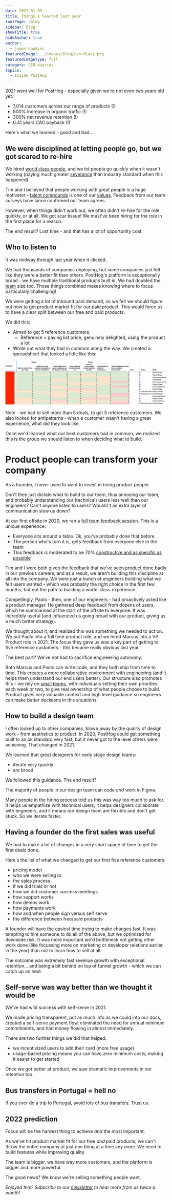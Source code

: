 ```yaml
---
date: 2022-01-09
title: Things I learned last year
rootPage: /blog
sidebar: Blog
showTitle: true
hideAnchor: true
author:
  - james-hawkins
featuredImage: ../images/blog/ceo-diary.png
featuredImageType: full
category: CEO diaries
topics:
  - Inside PostHog
---
```


2021 went well for PostHog - especially given we're not even two years old yet.

- 7,014 customers across our range of products (!)
- 800% increase in organic traffic (!)
- 300% net revenue retention (!)
- 0.41 years CAC payback (!)

Here's what we learned - good and bad...

## We were disciplined at letting people go, but we got scared to re-hire

We hired [world class people](../handbook/company/team), and we let people go quickly when it wasn't working (paying much greater [severance](../handbook/people/offboarding#involuntary-departure) than industry standard when this happened).

Tim and I believed that people working with great people is a huge motivator - [talent compounds](../handbook/company/values#talent-compounds) is one of our [values](../handbook/company/values). Feedback from our team surveys have since confirmed our team agrees. 

However, when things didn't work out, we often didn't re-hire for the role quickly, or at all. We got scar tissue! We must've been hiring for the role in the first place for a reason.

The end result? Lost time - and that has a lot of opportunity cost.

## Who to listen to

It was midway through last year when it clicked.

We had thousands of companies deploying, but some companies just felt like they were a better fit than others. PostHog's platform is exceptionally broad - we have multiple traditional products built in. We had doubled the [team](../handbook/company/team) size too. Those things combined makes knowing where to focus particularly challenging!

We were getting a lot of inbound paid demand, so we felt we should figure out how to get product market fit for our paid product. This would force us to have a clear split between our free and paid products.

We did this:

* Aimed to get 5 reference customers.
  * Reference = paying list price, genuinely delighted, using the product a lot
* Wrote out what they had in common along the way. We created a spreadsheet that looked a little like this:

![A spreadsheet showing company names listed alongside what they need and what they have](../images/5-reference-customers.png)

Note - we had to sell more than 5 deals, to get 5 reference customers. We also looked for antipatterns - when a customer wasn't having a great experience, what did they look like.

Once we'd learned what our best customers had in common, we realized this is the group we should listen to when deciding what to build.

# Product people can transform your company

As a founder, I never used to want to invest in hiring product people.

Don't they just dictate what to build to our team, thus annoying our team, and probably understanding our (technical) users less well than our engineers? Can't anyone listen to users? Wouldn't an extra layer of communication slow us down?

At our first offsite in 2020, we ran a [full team feedback session](../handbook/people/feedback#full-team-feedback-sessions). This is a unique experience:

- Everyone sits around a table. Ok, you've probably done that before.
- The person who's turn it is, gets feedback from everyone else in the team
- This feedback is moderated to be 70% [constructive and as specific as possible](../handbook/people/feedback#how-to-give-good-feedback)

Tim and I were both given the feedback that we've seen product done badly in our previous careers, and as a result, we aren't building this discipline at all into the company. We were just a bunch of engineers building what we felt users wanted - which was probably the right choice in the first few months, but not the path to building a world-class experience.

Compellingly, Paolo - then, one of our engineers - had proactively acted like a product manager. He gathered deep feedback from dozens of users, which he summarised at the start of the offsite to everyone. It was incredibly useful (and influenced us going broad with our product, giving us a much better strategy).

We thought about it, and realized this was something we needed to act on. We put Paolo into a full time product role, and we hired Marcus into a VP Product role in 2021. The focus they gave us was a key part of getting to five reference customers - this became really obvious last year.

The best part? We've not had to sacrifice engineering autonomy.

Both Marcus and Paolo can write code, and they both ship from time to time. This creates a more collaborative environment with engineering (and it helps them understand our end users better). Our structure also promotes this - we rely on [small teams](../handbook/company/small-teams), with individuals setting their own priorities each week or two, to give real ownership of what people choose to build. Product gives very valuable context and high level guidance so engineers can make better decisions in this situations.

## How to build a design team

I often looked up to other companies, blown away by the quality of design work - from aesthetics to product. In 2020, PostHog could get something built to an ok standard very fast, but it never got to the level others were achieving. That changed in 2021.

We learned that great designers for early stage design teams:

- iterate very quickly
- are broad

We followed this guidance. The end result?

The majority of people in our design team can code _and_ work in Figma.

Many people in the hiring process told us this was way too much to ask for. It helps us empathize with technical users, it helps designers collaborate with engineers, and it means our design team are flexible and don't get stuck. So we iterate faster.

## Having a founder do the first sales was useful

We had to make a lot of changes in a very short space of time to get the first deals done.

Here's the list of what we changed to get our first five reference customers:

- pricing model
- who we were selling to
- the sales process
- if we did trials or not
- how we did customer success meetings
- how support works
- how demos work
- how payments work
- how and when people sign versus self serve
- the difference between free/paid products

A founder will have the easiest time trying to make changes fast. It was tempting to hire someone to do all of the above, but we optimized for downside risk. It was more important we'd bottleneck not getting other work done (like focussing more on marketing or developer relations earlier in the year) than not to learn how to sell at all.

The outcome was extremely fast revenue growth with exceptional retention... and being a bit behind on top of funnel growth - which we can catch up on next.

## Self-serve was way better than we thought it would be

We've had wild success with self-serve in 2021.

We made pricing transparent, put as much info as we could into our docs, created a self-serve payment flow, eliminated the need for annual minimum commitments, and had money flowing in almost immediately.

There are two further things we did that helped:

- we incentivized users to add their card (more free usage) 
- usage-based pricing means you can have zero minimum costs, making it easier to get started

Once we got better at product, we saw dramatic improvements in our retention too.

## Bus transfers in Portugal = hell no

If you ever do a trip to Portugal, avoid lots of bus transfers. Trust us.

## 2022 prediction

Focus will be the hardest thing to achieve _and_ the most important.

As we've hit product market fit for our free _and_ paid products, we can't throw the entire company at just one thing at a time any more. We need to build features while improving quality.

The team is bigger, we have way more customers, and the platform is bigger and more powerful. 

The good news? We know we're selling something people want.

_Enjoyed this? Subscribe to our [newsletter](/newsletter) to hear more from us twice a month!_
